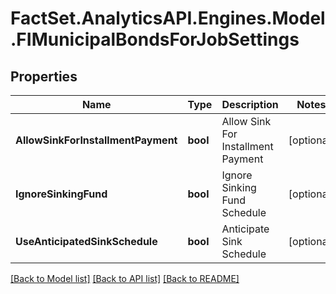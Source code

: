 # FactSet.AnalyticsAPI.Engines.Model.FIMunicipalBondsForJobSettings

## Properties

Name | Type | Description | Notes
------------ | ------------- | ------------- | -------------
**AllowSinkForInstallmentPayment** | **bool** | Allow Sink For Installment Payment | [optional] 
**IgnoreSinkingFund** | **bool** | Ignore Sinking Fund Schedule | [optional] 
**UseAnticipatedSinkSchedule** | **bool** | Anticipate Sink Schedule | [optional] 

[[Back to Model list]](../README.md#documentation-for-models) [[Back to API list]](../README.md#documentation-for-api-endpoints) [[Back to README]](../README.md)

